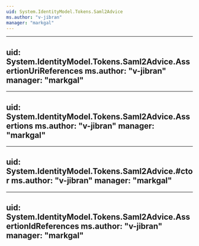 ```yaml
---
uid: System.IdentityModel.Tokens.Saml2Advice
ms.author: "v-jibran"
manager: "markgal"
---
```


---
uid: System.IdentityModel.Tokens.Saml2Advice.AssertionUriReferences
ms.author: "v-jibran"
manager: "markgal"
---

---
uid: System.IdentityModel.Tokens.Saml2Advice.Assertions
ms.author: "v-jibran"
manager: "markgal"
---

---
uid: System.IdentityModel.Tokens.Saml2Advice.#ctor
ms.author: "v-jibran"
manager: "markgal"
---

---
uid: System.IdentityModel.Tokens.Saml2Advice.AssertionIdReferences
ms.author: "v-jibran"
manager: "markgal"
---
